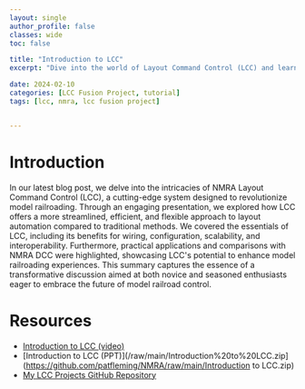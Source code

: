 ```yaml
---
layout: single
author_profile: false
classes: wide
toc: false

title: "Introduction to LCC"
excerpt: "Dive into the world of Layout Command Control (LCC) and learn how this innovative technology is revolutionizing model railroading. From basics to benefits, get started on your journey towards a smarter, more connected layout."

date: 2024-02-10
categories: [LCC Fusion Project, tutorial]
tags: [lcc, nmra, lcc fusion project]


---
```


# Introduction

In our latest blog post, we delve into the intricacies of NMRA Layout Command Control (LCC), a cutting-edge system designed to revolutionize model railroading. Through an engaging presentation, we explored how LCC offers a more streamlined, efficient, and flexible approach to layout automation compared to traditional methods. We covered the essentials of LCC, including its benefits for wiring, configuration, scalability, and interoperability. Furthermore, practical applications and comparisons with NMRA DCC were highlighted, showcasing LCC's potential to enhance model railroading experiences. This summary captures the essence of a transformative discussion aimed at both novice and seasoned enthusiasts eager to embrace the future of model railroad control.

# Resources

- [Introduction to LCC (video)](https://www.youtube.com/watch?v=eF1Ejin4JPg)
- [Introduction to LCC (PPT)](/raw/main/Introduction%20to%20LCC.zip](https://github.com/patfleming/NMRA/raw/main/Introduction to LCC.zip)
- [My LCC Projects GitHub Repository](https://github.com/patfleming)
